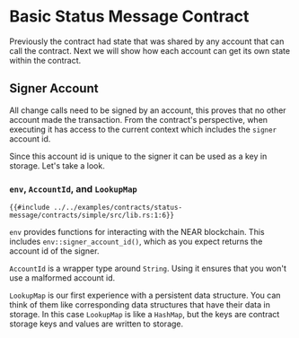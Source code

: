 # Basic Status Message Contract

Previously the contract had state that was shared by any account that can call the contract. Next we will show how each account can get its own state within the contract.

## Signer Account

All change calls need to be signed by an account, this proves that no other account made the transaction. From the contract's perspective, when executing it has access to the current context which includes the `signer` account id.

Since this account id is unique to the signer it can be used as a key in storage. Let's take a look.

### `env`, `AccountId`, and `LookupMap`

```rust,noplayground,ignore
{{#include ../../examples/contracts/status-message/contracts/simple/src/lib.rs:1:6}}
```

`env` provides functions for interacting with the NEAR blockchain. This includes `env::signer_account_id()`, which as you expect returns the account id of the signer.

`AccountId` is a wrapper type around `String`. Using it ensures that you won't use a malformed account id.

`LookupMap` is our first experience with a persistent data structure. You can think of them like corresponding data structures that have their data in storage. In this case `LookupMap` is like a `HashMap`, but the keys are contract storage keys and values are written to storage.
